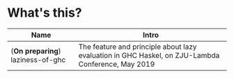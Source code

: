 # What's this?

| Name                               | Intro                                                        |
| ---------------------------------- | ------------------------------------------------------------ |
| (**On preparing**) laziness-of-ghc | The feature and principle about lazy evaluation in GHC Haskel, on ZJU-Lambda Conference, May 2019 |